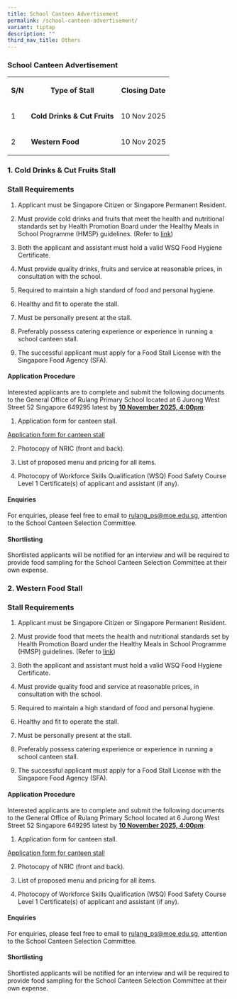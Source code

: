 ```yaml
---
title: School Canteen Advertisement
permalink: /school-canteen-advertisement/
variant: tiptap
description: ""
third_nav_title: Others
---
```

<h3><strong>School Canteen Advertisement</strong></h3>
<table style="minWidth: 75px">
<colgroup>
<col>
<col>
<col>
</colgroup>
<tbody>
<tr>
<th rowspan="1" colspan="1">
<p>S/N</p>
</th>
<th rowspan="1" colspan="1">
<p>Type of Stall</p>
</th>
<th rowspan="1" colspan="1">
<p>Closing Date</p>
</th>
</tr>
<tr>
<td rowspan="1" colspan="1">
<p>1</p>
</td>
<td rowspan="1" colspan="1">
<p><strong>Cold Drinks &amp; Cut Fruits</strong>
</p>
</td>
<td rowspan="1" colspan="1">
<p>10 Nov 2025</p>
</td>
</tr>
<tr>
<td rowspan="1" colspan="1">
<p>2</p>
</td>
<td rowspan="1" colspan="1">
<p><strong>Western Food</strong>
</p>
</td>
<td rowspan="1" colspan="1">
<p>10 Nov 2025</p>
</td>
</tr>
</tbody>
</table>
<h3><strong>1. Cold Drinks &amp; Cut Fruits Stall</strong></h3>
<h3><strong>Stall Requirements</strong></h3>
<ol data-tight="true" class="tight">
<li>
<p>Applicant must be Singapore Citizen or Singapore Permanent Resident.</p>
<p></p>
</li>
<li>
<p>Must provide cold drinks and fruits that meet the health and nutritional
standards set by&nbsp;Health Promotion Board under the Healthy Meals in
School Programme (HMSP) guidelines. (Refer to <a href="https://www.hpb.gov.sg/schools/school-programmes/healthy-meals-in-schools-programme" rel="noopener nofollow" target="_blank">link</a>)</p>
<p></p>
</li>
<li>
<p>Both the applicant and assistant must hold a valid WSQ Food Hygiene Certificate.</p>
<p></p>
</li>
<li>
<p>Must provide quality drinks, fruits and service at reasonable prices,
in consultation with the school.</p>
<p></p>
</li>
<li>
<p>Required to maintain a high standard of food and personal hygiene.</p>
<p></p>
</li>
<li>
<p>Healthy and fit to operate the stall.</p>
<p></p>
</li>
<li>
<p>Must be personally present at the stall.</p>
<p></p>
</li>
<li>
<p>Preferably possess catering experience or experience in running a school
canteen stall.</p>
<p></p>
</li>
<li>
<p>The successful applicant must apply for a Food Stall License with the
Singapore Food Agency (SFA).</p>
</li>
</ol>
<h4><strong>Application Procedure</strong></h4>
<p>Interested applicants are to complete and submit the following documents
to the General Office of Rulang Primary School located at 6 Jurong West
Street 52 Singapore 649295 latest by <strong><u>10 November 2025, 4:00pm</u></strong>:</p>
<ol data-tight="true" class="tight">
<li>
<p>Application form for canteen stall.</p>
</li>
</ol>
<p><a href="/files/Application_Form_for_Canteen_Stall.pdf" rel="noopener nofollow" target="_blank">Application form for canteen stall</a>
</p>
<ol start="2" data-tight="true" class="tight">
<li>
<p>Photocopy of NRIC (front and back).</p>
<p></p>
</li>
<li>
<p>List of proposed menu and pricing for all items.</p>
<p></p>
</li>
<li>
<p>Photocopy of Workforce Skills Qualification (WSQ) Food Safety Course Level
1 Certificate(s) of applicant and assistant (if any).</p>
</li>
</ol>
<h4><strong>Enquiries</strong></h4>
<p>For enquiries, please feel free to email to <a href="mailto:rulang_ps@moe.edu.sg" rel="noopener noreferrer nofollow" target="_blank">rulang_ps@moe.edu.sg</a>, attention
to the School Canteen Selection Committee.</p>
<h4><strong>Shortlisting</strong></h4>
<p>Shortlisted applicants will be notified for an interview and will be required
to provide food sampling for the School Canteen Selection Committee at
their own expense.</p>
<h3><strong>2. Western Food Stall</strong></h3>
<h3><strong>Stall Requirements</strong></h3>
<ol data-tight="true" class="tight">
<li>
<p>Applicant must be Singapore Citizen or Singapore Permanent Resident.</p>
<p></p>
</li>
<li>
<p>Must provide food that meets the health and nutritional standards set
by Health Promotion Board under the Healthy Meals in School Programme (HMSP)
guidelines. (Refer to <a href="https://www.hpb.gov.sg/schools/school-programmes/healthy-meals-in-schools-programme" rel="noopener nofollow" target="_blank">link</a>)</p>
<p></p>
</li>
<li>
<p>Both the applicant and assistant must hold a valid WSQ Food Hygiene Certificate.</p>
<p></p>
</li>
<li>
<p>Must provide quality food and service at reasonable prices, in consultation
with the school.</p>
<p></p>
</li>
<li>
<p>Required to maintain a high standard of food and personal hygiene.</p>
<p></p>
</li>
<li>
<p>Healthy and fit to operate the stall.</p>
<p></p>
</li>
<li>
<p>Must be personally present at the stall.</p>
<p></p>
</li>
<li>
<p>Preferably possess catering experience or experience in running a school
canteen stall.</p>
<p></p>
</li>
<li>
<p>The successful applicant must apply for a Food Stall License with the
Singapore Food Agency (SFA).</p>
</li>
</ol>
<h4><strong>Application Procedure</strong></h4>
<p>Interested applicants are to complete and submit the following documents
to the General Office of Rulang Primary School located at 6 Jurong West
Street 52 Singapore 649295 latest by <strong><u>10 November 2025, 4:00pm</u></strong>:</p>
<ol data-tight="true" class="tight">
<li>
<p>Application form for canteen stall.</p>
</li>
</ol>
<p><a href="/files/Application_Form_for_Canteen_Stall.pdf" rel="noopener nofollow" target="_blank">Application form for canteen stall</a>
</p>
<ol start="2" data-tight="true" class="tight">
<li>
<p>Photocopy of NRIC (front and back).</p>
<p></p>
</li>
<li>
<p>List of proposed menu and pricing for all items.</p>
<p></p>
</li>
<li>
<p>Photocopy of Workforce Skills Qualification (WSQ) Food Safety Course Level
1 Certificate(s) of applicant and assistant (if any).</p>
</li>
</ol>
<h4><strong>Enquiries</strong></h4>
<p>For enquiries, please feel free to email to <a href="mailto:rulang_ps@moe.edu.sg" rel="noopener noreferrer nofollow" target="_blank">rulang_ps@moe.edu.sg</a>, attention
to the School Canteen Selection Committee.</p>
<h4><strong>Shortlisting</strong></h4>
<p>Shortlisted applicants will be notified for an interview and will be required
to provide food sampling for the School Canteen Selection Committee at
their own expense.</p>